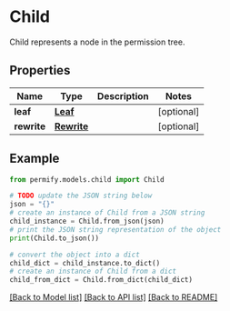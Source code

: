 # Child

Child represents a node in the permission tree.

## Properties

Name | Type | Description | Notes
------------ | ------------- | ------------- | -------------
**leaf** | [**Leaf**](Leaf.md) |  | [optional] 
**rewrite** | [**Rewrite**](Rewrite.md) |  | [optional] 

## Example

```python
from permify.models.child import Child

# TODO update the JSON string below
json = "{}"
# create an instance of Child from a JSON string
child_instance = Child.from_json(json)
# print the JSON string representation of the object
print(Child.to_json())

# convert the object into a dict
child_dict = child_instance.to_dict()
# create an instance of Child from a dict
child_from_dict = Child.from_dict(child_dict)
```
[[Back to Model list]](../README.md#documentation-for-models) [[Back to API list]](../README.md#documentation-for-api-endpoints) [[Back to README]](../README.md)


